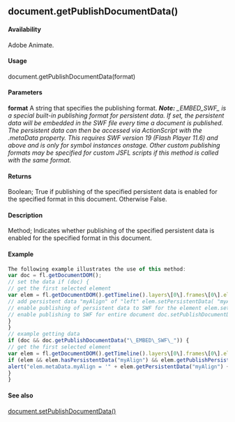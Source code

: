 ## document.getPublishDocumentData()

#### Availability

Adobe Animate.

#### Usage

document.getPublishDocumentData(format)

#### Parameters

**format** A string that specifies the publishing format.
***Note:** \_EMBED\_SWF\_ is a special built-in publishing format for persistent data. If set, the persistent data will be embedded in the SWF file every time a document is published. The persistent data can then be accessed via ActionScript with the .metaData property. This requires SWF version 19 (Flash Player 11.6) and above and is only for symbol instances onstage. Other custom publishing formats may be specified for custom JSFL scripts if this method is called with the same format.*

#### Returns

Boolean; True if publishing of the specified persistent data is enabled for the specified format in this document. Otherwise False.

#### Description

Method; Indicates whether publishing of the specified persistent data is enabled for the specified format in this document.

#### Example

```javascript
The following example illustrates the use of this method:
var doc = fl.getDocumentDOM();
// set the data if (doc) {
// get the first selected element
var elem = fl.getDocumentDOM().getTimeline().layers\[0\].frames\[0\].elements\[0\]; if (elem) {
// add persistent data "myAlign" of "left" elem.setPersistentData( "myAlign", "string", "left" );
// enable publishing of persistent data to SWF for the element elem.setPublishPersistentData("myAlign", "\_EMBED\_SWF\_", true);
// enable publishing to SWF for entire document doc.setPublishDocumentData("\_EMBED\_SWF\_", true);
}
}
// example getting data
if (doc && doc.getPublishDocumentData("\_EMBED\_SWF\_")) {
// get the first selected element
var elem = fl.getDocumentDOM().getTimeline().layers\[0\].frames\[0\].elements\[0\];
if (elem && elem.hasPersistentData("myAlign") && elem.getPublishPersistentData("myAlign", "\_EMBED\_SWF\_")) {
alert("elem.metaData.myAlign = '" + elem.getPersistentData("myAlign") + "' will be embedded in SWF when published.");
}
}

```
#### See also

[document.setPublishDocumentData()](#!wielmic/developers-animatesdk-docs/test/Document_object/docu9627.md)

